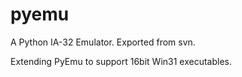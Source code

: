 pyemu
=====

A Python IA-32 Emulator. Exported from svn.

Extending PyEmu to support 16bit Win31 executables.
